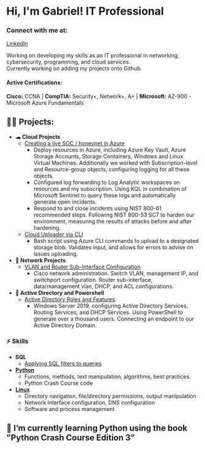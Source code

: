 <h1>Hi, I'm Gabriel! IT Professional</h1>

<h3>Connect with me at:</h3>

[LinkedIn](https://www.linkedin.com/in/gabriel-r100)

 Working on developing my skills as an IT professional in networking, cybersecurity, programming, and cloud services.<br>
 Currently working on adding my projects onto Github.<br>
 
<h4>Active Certifications:</h4>
 <b>Cisco:</b> CCNA | <b>CompTIA:</b> Security+, Network+, A+ | <b>Microsoft:</b> AZ-900 - Microsoft Azure Fundamentals

<h2>👨‍💻 Projects:</h2>

- <b>☁ Cloud Projects</b>
  - [Creating a live SOC / honeynet in Azure](https://github.com/gabriel-r100/Azure-Honeynet)
    - Deploy resources in Azure, including Azure Key Vault, Azure Storage Accounts, Storage Containers, Windows and Linux Virtual Machines. Additionally we worked with Subscription-level and Resource-group objects, configuring logging for all these objects.
    - Configured log forwarding to Log Analytic workspaces on resources and my subscription. Using KQL in combination of Microsoft Sentinel to query these logs and automatically generate open incidents.
    - Respond to and close incidents using NIST 800-61 recommended steps. Following NIST 800-53 SC7 to harden our environment, measuring the results of attacks before and after hardening.
  - [Cloud Uploader via CLI](https://github.com/gabriel-r100/Cloud-Uploader)
    - Bash script using Azure CLI commands to upload to a designated storage blob. Validates input, and allows for errors to advise on issues uploading.
- <b>🔌 Network Projects</b>
  - [VLAN and Router Sub-Interface Configuration](https://github.com/gabriel-r100/Network-Administration-VLAN-and-Sub-Interfaces)
    - Cisco network administration. Switch VLAN, management IP, and switchport configuration. Router sub-interface, data/management vlan, DHCP, and ACL configurations.
- <b>🔗 Active Directory and Powershell</b>
  - [Active Directory Roles and Features](https://github.com/gabriel-r100/Creating-and-Managing-Users)
    - Windows Server 2019, configuring Active Directory Services, Routing Services, and DHCP Services. Using PowerShell to generate over a thousand users. Connecting an endpoint to our Active Directory Domain.
  
<h3>⚡ Skills</h3>

- <b>SQL</b>
  - [Applying SQL filters to queries](https://github.com/gabriel-r100/Applying-SQL-filters)
- <b>[Python](https://github.com/gabriel-r100/Python)</b>
  - Functions, methods, text manipulation, algorithms, best practices
  - Python Crash Course code
- <b>[Linux](https://github.com/gabriel-r100/Linux)</b>
  - Directory navigation, file/directory permissions, output manipulation
  - Network interface configuration, DNS configuration
  - Software and process management

<h2> 🌱 I’m currently learning Python using the book "Python Crash Course Edition 3"</h2>


<!--
<img alt="Gabriel Roque" width="22px" src="https://cdn.jsdelivr.net/npm/simple-icons@v3/icons/linkedin.svg" /></h3>
Here are some ideas to get you started:

- 🔭 I’m currently working on
- 👯 I’m looking to collaborate on ...
- 🤔 I’m looking for help with ...
- 💬 Ask me about ...
- 📫 How to reach me: ...
- 😄 Pronouns: ...
- ⚡ Fun fact: ...
- 🌱 I’m currently learning ...
  - Vulnerability Management
-->
